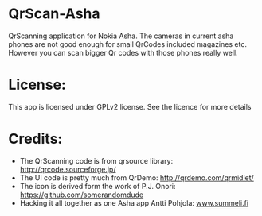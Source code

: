 QrScan-Asha
===========

QrScanning application for Nokia Asha. The cameras in current asha phones are not good enough for small QrCodes included
magazines etc. However you can scan bigger Qr codes with those phones really well. 

License:
===========
This app is licensed under GPLv2 license. See the licence for more details

Credits:
===========
* The QrScanning code is from qrsource library: http://qrcode.sourceforge.jp/
* The UI code is pretty much from QrDemo: http://qrdemo.com/qrmidlet/
* The icon is derived form the work of P.J. Onori: https://github.com/somerandomdude
* Hacking it all together as one Asha app Antti Pohjola: www.summeli.fi
